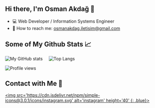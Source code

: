 ## Hi there, I'm Osman Akdağ 👋

- :computer: Web Developer / Information Systems Engineer
- :email: How to reach me: osmanakdag.iletisim@gmail.com

## Some of My Github Stats 📈

![My GitHub stats](https://github-readme-stats.vercel.app/api?username=osman-akdag&include_all_commits=true&show_icons=true&theme=tokyonight) &nbsp; &nbsp; ![Top Langs](https://github-readme-stats.vercel.app/api/top-langs/?username=osman-akdag&count_private=true&theme=tokyonight)

![Profile views](https://komarev.com/ghpvc/?username=osman-akdag&color=blue)

## Contact with Me 💬
[<img src='https://cdn.jsdelivr.net/npm/simple-icons@3.0.1/icons/instagram.svg' alt='instagram' height='40' {: .blue}>](https://www.instagram.com/osman.akdag/)
